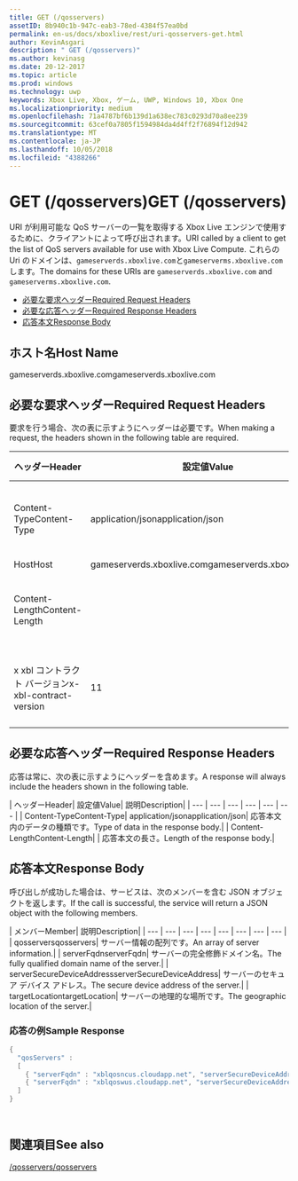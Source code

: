 ```yaml
---
title: GET (/qosservers)
assetID: 8b940c1b-947c-eab3-78ed-4384f57ea0bd
permalink: en-us/docs/xboxlive/rest/uri-qosservers-get.html
author: KevinAsgari
description: " GET (/qosservers)"
ms.author: kevinasg
ms.date: 20-12-2017
ms.topic: article
ms.prod: windows
ms.technology: uwp
keywords: Xbox Live, Xbox, ゲーム, UWP, Windows 10, Xbox One
ms.localizationpriority: medium
ms.openlocfilehash: 71a4787bf6b139d1a638ec783c0293d70a8ee239
ms.sourcegitcommit: 63cef0a7805f1594984da4d4ff2f76894f12d942
ms.translationtype: MT
ms.contentlocale: ja-JP
ms.lasthandoff: 10/05/2018
ms.locfileid: "4388266"
---
```

# <a name="get-qosservers"></a><span data-ttu-id="64bac-104">GET (/qosservers)</span><span class="sxs-lookup"><span data-stu-id="64bac-104">GET (/qosservers)</span></span>
<span data-ttu-id="64bac-105">URI が利用可能な QoS サーバーの一覧を取得する Xbox Live エンジンで使用するために、クライアントによって呼び出されます。</span><span class="sxs-lookup"><span data-stu-id="64bac-105">URI called by a client to get the list of QoS servers available for use with Xbox Live Compute.</span></span> <span data-ttu-id="64bac-106">これらの Uri のドメインは、`gameserverds.xboxlive.com`と`gameserverms.xboxlive.com`します。</span><span class="sxs-lookup"><span data-stu-id="64bac-106">The domains for these URIs are `gameserverds.xboxlive.com` and `gameserverms.xboxlive.com`.</span></span>
 
  * [<span data-ttu-id="64bac-107">必要な要求ヘッダー</span><span class="sxs-lookup"><span data-stu-id="64bac-107">Required Request Headers</span></span>](#ID4EBB)
  * [<span data-ttu-id="64bac-108">必要な応答ヘッダー</span><span class="sxs-lookup"><span data-stu-id="64bac-108">Required Response Headers</span></span>](#ID4EUC)
  * [<span data-ttu-id="64bac-109">応答本文</span><span class="sxs-lookup"><span data-stu-id="64bac-109">Response Body</span></span>](#ID4EVD)
 
<a id="ID5EG"></a>

 
## <a name="host-name"></a><span data-ttu-id="64bac-110">ホスト名</span><span class="sxs-lookup"><span data-stu-id="64bac-110">Host Name</span></span>

<span data-ttu-id="64bac-111">gameserverds.xboxlive.com</span><span class="sxs-lookup"><span data-stu-id="64bac-111">gameserverds.xboxlive.com</span></span>
 
<a id="ID4EBB"></a>

 
## <a name="required-request-headers"></a><span data-ttu-id="64bac-112">必要な要求ヘッダー</span><span class="sxs-lookup"><span data-stu-id="64bac-112">Required Request Headers</span></span>
 
<span data-ttu-id="64bac-113">要求を行う場合、次の表に示すようにヘッダーは必要です。</span><span class="sxs-lookup"><span data-stu-id="64bac-113">When making a request, the headers shown in the following table are required.</span></span>
 
| <span data-ttu-id="64bac-114">ヘッダー</span><span class="sxs-lookup"><span data-stu-id="64bac-114">Header</span></span>| <span data-ttu-id="64bac-115">設定値</span><span class="sxs-lookup"><span data-stu-id="64bac-115">Value</span></span>| <span data-ttu-id="64bac-116">説明</span><span class="sxs-lookup"><span data-stu-id="64bac-116">Description</span></span>| 
| --- | --- | --- | 
| <span data-ttu-id="64bac-117">Content-Type</span><span class="sxs-lookup"><span data-stu-id="64bac-117">Content-Type</span></span>| <span data-ttu-id="64bac-118">application/json</span><span class="sxs-lookup"><span data-stu-id="64bac-118">application/json</span></span>| <span data-ttu-id="64bac-119">送信されたデータの種類です。</span><span class="sxs-lookup"><span data-stu-id="64bac-119">Type of data being submitted.</span></span>| 
| <span data-ttu-id="64bac-120">Host</span><span class="sxs-lookup"><span data-stu-id="64bac-120">Host</span></span>| <span data-ttu-id="64bac-121">gameserverds.xboxlive.com</span><span class="sxs-lookup"><span data-stu-id="64bac-121">gameserverds.xboxlive.com</span></span>|  | 
| <span data-ttu-id="64bac-122">Content-Length</span><span class="sxs-lookup"><span data-stu-id="64bac-122">Content-Length</span></span>|  | <span data-ttu-id="64bac-123">要求のオブジェクトの長さ。</span><span class="sxs-lookup"><span data-stu-id="64bac-123">Length of the request object.</span></span>| 
| <span data-ttu-id="64bac-124">x xbl コントラクト バージョン</span><span class="sxs-lookup"><span data-stu-id="64bac-124">x-xbl-contract-version</span></span>| <span data-ttu-id="64bac-125">1</span><span class="sxs-lookup"><span data-stu-id="64bac-125">1</span></span>| <span data-ttu-id="64bac-126">API コントラクト バージョンです。</span><span class="sxs-lookup"><span data-stu-id="64bac-126">API contract version.</span></span>| 
  
<a id="ID4EUC"></a>

 
## <a name="required-response-headers"></a><span data-ttu-id="64bac-127">必要な応答ヘッダー</span><span class="sxs-lookup"><span data-stu-id="64bac-127">Required Response Headers</span></span>
 
<span data-ttu-id="64bac-128">応答は常に、次の表に示すようにヘッダーを含めます。</span><span class="sxs-lookup"><span data-stu-id="64bac-128">A response will always include the headers shown in the following table.</span></span>
 
| <span data-ttu-id="64bac-129">ヘッダー</span><span class="sxs-lookup"><span data-stu-id="64bac-129">Header</span></span>| <span data-ttu-id="64bac-130">設定値</span><span class="sxs-lookup"><span data-stu-id="64bac-130">Value</span></span>| <span data-ttu-id="64bac-131">説明</span><span class="sxs-lookup"><span data-stu-id="64bac-131">Description</span></span>| 
| --- | --- | --- | --- | --- | --- | 
| <span data-ttu-id="64bac-132">Content-Type</span><span class="sxs-lookup"><span data-stu-id="64bac-132">Content-Type</span></span>| <span data-ttu-id="64bac-133">application/json</span><span class="sxs-lookup"><span data-stu-id="64bac-133">application/json</span></span>| <span data-ttu-id="64bac-134">応答本文内のデータの種類です。</span><span class="sxs-lookup"><span data-stu-id="64bac-134">Type of data in the response body.</span></span>| 
| <span data-ttu-id="64bac-135">Content-Length</span><span class="sxs-lookup"><span data-stu-id="64bac-135">Content-Length</span></span>|  | <span data-ttu-id="64bac-136">応答本文の長さ。</span><span class="sxs-lookup"><span data-stu-id="64bac-136">Length of the response body.</span></span>| 
  
<a id="ID4EVD"></a>

 
## <a name="response-body"></a><span data-ttu-id="64bac-137">応答本文</span><span class="sxs-lookup"><span data-stu-id="64bac-137">Response Body</span></span>
 
<span data-ttu-id="64bac-138">呼び出しが成功した場合は、サービスは、次のメンバーを含む JSON オブジェクトを返します。</span><span class="sxs-lookup"><span data-stu-id="64bac-138">If the call is successful, the service will return a JSON object with the following members.</span></span>
 
| <span data-ttu-id="64bac-139">メンバー</span><span class="sxs-lookup"><span data-stu-id="64bac-139">Member</span></span>| <span data-ttu-id="64bac-140">説明</span><span class="sxs-lookup"><span data-stu-id="64bac-140">Description</span></span>| 
| --- | --- | --- | --- | --- | --- | --- | --- | 
| <span data-ttu-id="64bac-141">qosservers</span><span class="sxs-lookup"><span data-stu-id="64bac-141">qosservers</span></span>| <span data-ttu-id="64bac-142">サーバー情報の配列です。</span><span class="sxs-lookup"><span data-stu-id="64bac-142">An array of server information.</span></span>| 
| <span data-ttu-id="64bac-143">serverFqdn</span><span class="sxs-lookup"><span data-stu-id="64bac-143">serverFqdn</span></span>| <span data-ttu-id="64bac-144">サーバーの完全修飾ドメイン名。</span><span class="sxs-lookup"><span data-stu-id="64bac-144">The fully qualified domain name of the server.</span></span>| 
| <span data-ttu-id="64bac-145">serverSecureDeviceAddress</span><span class="sxs-lookup"><span data-stu-id="64bac-145">serverSecureDeviceAddress</span></span>| <span data-ttu-id="64bac-146">サーバーのセキュア デバイス アドレス。</span><span class="sxs-lookup"><span data-stu-id="64bac-146">The secure device address of the server.</span></span>| 
| <span data-ttu-id="64bac-147">targetLocation</span><span class="sxs-lookup"><span data-stu-id="64bac-147">targetLocation</span></span>| <span data-ttu-id="64bac-148">サーバーの地理的な場所です。</span><span class="sxs-lookup"><span data-stu-id="64bac-148">The geographic location of the server.</span></span>| 
 
<a id="ID4EUE"></a>

 
### <a name="sample-response"></a><span data-ttu-id="64bac-149">応答の例</span><span class="sxs-lookup"><span data-stu-id="64bac-149">Sample Response</span></span>
 

```cpp
{ 
  "qosServers" : 
  [ 
    { "serverFqdn" : "xblqosncus.cloudapp.net", "serverSecureDeviceAddress" : "&lt;base-64 encoded blob>", "targetLocation" : "North Central US" },
    { "serverFqdn" : "xblqoswus.cloudapp.net", "serverSecureDeviceAddress" : "&lt;base-64 encoded blob>", "targetLocation" : "West US" },
  ]
}

      
```

   
<a id="ID4EBF"></a>

 
## <a name="see-also"></a><span data-ttu-id="64bac-150">関連項目</span><span class="sxs-lookup"><span data-stu-id="64bac-150">See also</span></span>
 [<span data-ttu-id="64bac-151">/qosservers</span><span class="sxs-lookup"><span data-stu-id="64bac-151">/qosservers</span></span>](uri-qosservers.md)

  